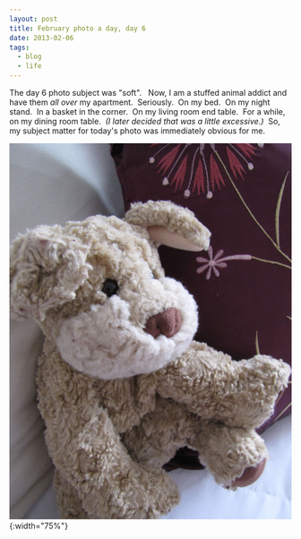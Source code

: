 ```yaml
---
layout: post
title: February photo a day, day 6
date: 2013-02-06
tags:
  - blog
  - life
---
```


The day 6 photo subject was "soft".   Now, I am a stuffed animal addict and have them _all over_ my apartment.  Seriously.  On my bed.  On my night stand.  In a basket in the corner.  On my living room end table.  For a while, on my dining room table.  _(I later decided that was a little excessive.)_  So, my subject matter for today's photo was immediately obvious for me.

![February 6: Soft](/assets/images/posts/06-feb-soft.jpg){:width="75%"}
